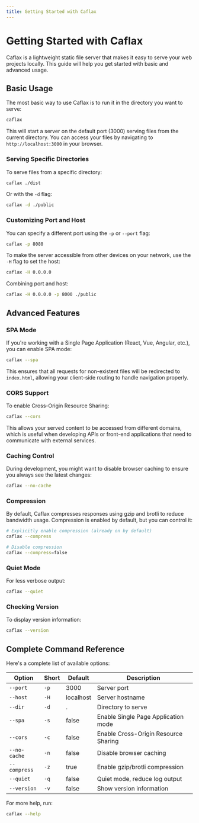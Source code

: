 ```yaml
---
title: Getting Started with Caflax
---
```


# Getting Started with Caflax

Caflax is a lightweight static file server that makes it easy to serve your web projects locally. This guide will help you get started with basic and advanced usage.

## Basic Usage

The most basic way to use Caflax is to run it in the directory you want to serve:

```bash
caflax
```

This will start a server on the default port (3000) serving files from the current directory. You can access your files by navigating to `http://localhost:3000` in your browser.

### Serving Specific Directories

To serve files from a specific directory:

```bash
caflax ./dist
```

Or with the `-d` flag:

```bash
caflax -d ./public
```

### Customizing Port and Host

You can specify a different port using the `-p` or `--port` flag:

```bash
caflax -p 8080
```

To make the server accessible from other devices on your network, use the `-H` flag to set the host:

```bash
caflax -H 0.0.0.0
```

Combining port and host:

```bash
caflax -H 0.0.0.0 -p 8000 ./public
```

## Advanced Features

### SPA Mode

If you're working with a Single Page Application (React, Vue, Angular, etc.), you can enable SPA mode:

```bash
caflax --spa
```

This ensures that all requests for non-existent files will be redirected to `index.html`, allowing your client-side routing to handle navigation properly.

### CORS Support

To enable Cross-Origin Resource Sharing:

```bash
caflax --cors
```

This allows your served content to be accessed from different domains, which is useful when developing APIs or front-end applications that need to communicate with external services.

### Caching Control

During development, you might want to disable browser caching to ensure you always see the latest changes:

```bash
caflax --no-cache
```

### Compression

By default, Caflax compresses responses using gzip and brotli to reduce bandwidth usage. Compression is enabled by default, but you can control it:

```bash
# Explicitly enable compression (already on by default)
caflax --compress

# Disable compression
caflax --compress=false
```

### Quiet Mode

For less verbose output:

```bash
caflax --quiet
```

### Checking Version

To display version information:

```bash
caflax --version
```

## Complete Command Reference

Here's a complete list of available options:

| Option | Short | Default | Description |
|--------|-------|---------|-------------|
| `--port` | `-p` | 3000 | Server port |
| `--host` | `-H` | localhost | Server hostname |
| `--dir` | `-d` | . | Directory to serve |
| `--spa` | `-s` | false | Enable Single Page Application mode |
| `--cors` | `-c` | false | Enable Cross-Origin Resource Sharing |
| `--no-cache` | `-n` | false | Disable browser caching |
| `--compress` | `-z` | true | Enable gzip/brotli compression |
| `--quiet` | `-q` | false | Quiet mode, reduce log output |
| `--version` | `-v` | false | Show version information |

For more help, run:

```bash
caflax --help
```

